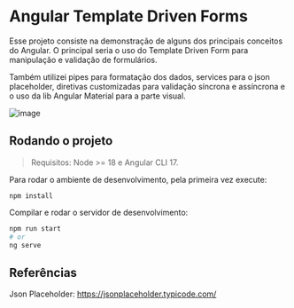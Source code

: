 # Angular Template Driven Forms

Esse projeto consiste na demonstração de alguns dos principais conceitos do Angular. O principal seria o uso do Template Driven Form para manipulação e validação de formulários.

Também utilizei pipes para formatação dos dados, services para o json placeholder, diretivas customizadas para validação síncrona e assíncrona e o uso da lib Angular Material para a parte visual.

![image](https://github.com/user-attachments/assets/48b1961f-547e-421f-be9d-0eb8046265ad)

## Rodando o projeto

> Requisitos: Node >= 18 e Angular CLI 17.  

Para rodar o ambiente de desenvolvimento, pela primeira vez execute:  

```shell
npm install
```  

Compilar e rodar o servidor de desenvolvimento:  

```bash
npm run start
# or
ng serve
```


## Referências

Json Placeholder: https://jsonplaceholder.typicode.com/
